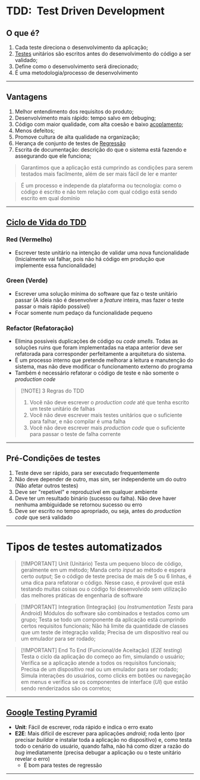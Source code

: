 # TDD:  Test Driven Development 

## O que é?

1. Cada teste direciona o desenvolvimento da aplicação;
2. [Testes](Glossario.md#testes) unitários são escritos antes do desenvolvimento do código a ser validado;
3. Define como o desenvolvimento será direcionado;
4. É uma metodologia/processo de desenvolvimento

---

## Vantagens

1. Melhor entendimento dos requisitos do produto;
2. Desenvolvimento mais rápido: tempo salvo em debuging;
3. Código com maior qualidade, com alta coesão e baixo [acoplamento](Glossario.md#acoplamento);
4. Menos defeitos;
5. Promove cultura de alta qualidade na organização;
6. Herança de conjunto de testes de [Regressão](Glossario.md#regressão)
7. Escrita de documentação: descrição do que o sistema está fazendo e assegurando que ele funciona;

> Garantimos que a aplicação está cumprindo as condições para serem testados mais facilmente, além de ser mais fácil de ler e manter

> É um processo e independe da plataforma ou tecnologia: como o código é escrito e não tem relação com qual código está sendo escrito em qual domínio

---

## [Ciclo de Vida do TDD](Ciclo-de-Vida.canvas)

### Red (Vermelho)
-  Escrever teste unitário na intenção de validar uma nova funcionalidade (Inicialmente vai falhar, pois não há código em produção que implemente essa funcionalidade)

### Green (Verde)
- Escrever uma solução mínima do software que faz o teste unitário passar (A ideia não é desenvolver a *feature* inteira, mas fazer o teste passar o mais rápido possível) 
- Focar somente num pedaço da funcionalidade pequeno

### Refactor (Refatoração)
- Elimina possíveis duplicações de código ou *code smells*. Todas as soluções ruins que foram implementadas na etapa anterior deve ser refatorada para corresponder perfeitamente a arquitetura do sistema.
- É um processo interno que pretende melhorar a leitura e manutenção do sistema, mas não deve modificar o funcionamento externo do programa
- Também é necessário refatorar o código de teste e não somente o *production code*


> [!NOTE] 3 Regras do TDD
> 1. Você não deve escrever o *production code* até que tenha escrito um teste unitário de falhas
> 2. Você não deve escrever mais testes unitários que o suficiente para falhar, e não compilar é uma falha 
> 3. Você não deve escrever mais *production code* que o suficiente para passar o teste de falha corrente

---

## Pré-Condições de testes 
1. Teste deve ser rápido, para ser executado frequentemente
2. Não deve depender de outro, mas sim, ser independente um do outro (Não afetar outros testes)
3. Deve ser "repetível" e reproduzível em qualquer ambiente
4. Deve ter um resultado binário (sucesso ou falha). Não deve haver nenhuma ambiguidade se retornou sucesso ou erro
5. Deve ser escrito no tempo apropriado, ou seja, antes do *production code* que será validado

---

# Tipos de testes automatizados

> [!IMPORTANT] Unit (Unitário)
> Testa um pequeno bloco de código, geralmente em um método;
> Manda certo *input* ao método e espera certo *output*;
> Se o código de teste precisa de mais de 5 ou 6 linhas, é uma dica para refatorar o código. Nesse caso, é provável que está testando muitas coisas ou o código foi desenvolvido sem utilização das melhores práticas de engenharia de software 


> [!IMPORTANT] Integration (Integração) (ou *Instrumentation Tests* para Android)
> Módulos do software são combinados e testados como um grupo;
> Testa se todo um componente da aplicação está cumprindo certos requisitos funcionais;
> Não há limite da quantidade de classes que um teste de integração valida; 
> Precisa de um dispositivo real ou um emulador para ser rodado;

> [!IMPORTANT] End To End (Funcional/de Aceitação) (*E2E testing*)
> Testa o ciclo da aplicação do começo ao fim, simulando o usuário;
> Verifica se a aplicação atende a todos os requisitos funcionais;
> Precisa de um dispositivo real ou um emulador para ser rodado;
> Simula interações do usuários, como clicks em botões ou navegação em menus e verifica se os componentes de interface (*UI*) que estão sendo renderizados são os corretos;


---

## [Google Testing Pyramid](Google-Testing-Pyramid.canvas)

-  **Unit**: Fácil de escrever, roda rápido e indica o erro exato 
- **E2E**: Mais difícil de escrever para aplicações *android*; roda lento (por precisar *buildar* e instalar toda a aplicação no dispositivo) e, como testa todo o cenário do usuário, quando falha, não há como dizer a razão do *bug* imediatamente (precisa debugar a aplicação ou o teste unitário revelar o erro)
	- É bom para testes de regressão


---


